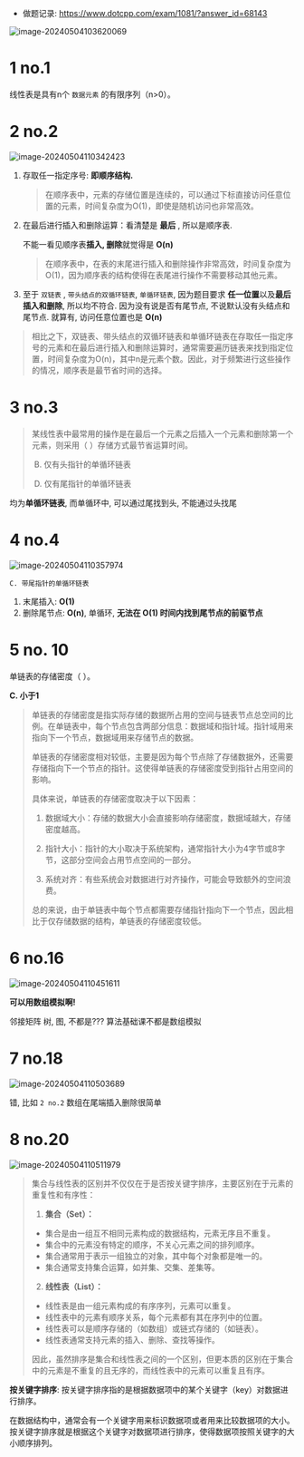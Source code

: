 - 做题记录: https://www.dotcpp.com/exam/1081/?answer_id=68143


![image-20240504103620069](./assets/image-20240504103620069.png)

# 1 no.1

线性表是具有n个  `数据元素`  的有限序列（n>0）。



# 2 no.2

![image-20240504110342423](./assets/image-20240504110342423.png)

1. 存取任一指定序号: **即顺序结构.** 

   > 在顺序表中，元素的存储位置是连续的，可以通过下标直接访问任意位置的元素，时间复杂度为O(1)，即使是随机访问也非常高效。

2. 在最后进行插入和删除运算：看清楚是 **最后** , 所以是顺序表. 

   不能一看见顺序表**插入, 删除**就觉得是 **O(n)**

   > 在顺序表中，在表的末尾进行插入和删除操作非常高效，时间复杂度为O(1)，因为顺序表的结构使得在表尾进行操作不需要移动其他元素。

3. 至于 `双链表` , `带头结点的双循环链表`, `单循环链表`, 因为题目要求 **任一位置**以及**最后插入和删除**, 所以均不符合. 因为没有说是否有尾节点, 不说默认没有头结点和尾节点. 就算有, 访问任意位置也是 **O(n)**

> 相比之下，双链表、带头结点的双循环链表和单循环链表在存取任一指定序号的元素和在最后进行插入和删除运算时，通常需要遍历链表来找到指定位置，时间复杂度为O(n)，其中n是元素个数。因此，对于频繁进行这些操作的情况，顺序表是最节省时间的选择。



# 3 no.3

> 某线性表中最常用的操作是在最后一个元素之后插入一个元素和删除第一个元素，则采用（  ）存储方式最节省运算时间。
>
> ​	B. 仅有头指针的单循环链表
>
> ​	D. 仅有尾指针的单循环链表



均为**单循环链表**, 而单循环中, 可以通过尾找到头, 不能通过头找尾



# 4 no.4

![image-20240504110357974](./assets/image-20240504110357974.png)

`C. 带尾指针的单循环链表` 

1. 末尾插入: **O(1)**
1. 删除尾节点: **O(n)**, 单循环, **无法在 O(1) 时间内找到尾节点的前驱节点**



# 5 no. 10

单链表的存储密度（ ）。

**C. 小于1**

>单链表的存储密度是指实际存储的数据所占用的空间与链表节点总空间的比例。在单链表中，每个节点包含两部分信息：数据域和指针域。指针域用来指向下一个节点，数据域用来存储节点的数据。
>
>单链表的存储密度相对较低，主要是因为每个节点除了存储数据外，还需要存储指向下一个节点的指针。这使得单链表的存储密度受到指针占用空间的影响。
>
>具体来说，单链表的存储密度取决于以下因素：
>
>1. 数据域大小：存储的数据大小会直接影响存储密度，数据域越大，存储密度越高。
>
>2. 指针大小：指针的大小取决于系统架构，通常指针大小为4字节或8字节，这部分空间会占用节点空间的一部分。
>
>3. 系统对齐：有些系统会对数据进行对齐操作，可能会导致额外的空间浪费。
>
>总的来说，由于单链表中每个节点都需要存储指针指向下一个节点，因此相比于仅存储数据的结构，单链表的存储密度较低。



# 6 no.16

![image-20240504110451611](./assets/image-20240504110451611.png)

**可以用数组模拟啊!**

邻接矩阵 树, 图, 不都是??? 算法基础课不都是数组模拟



# 7 no.18

![image-20240504110503689](./assets/image-20240504110503689.png)

错, 比如 `2 no.2`  数组在尾端插入删除很简单



# 8 no.20

![image-20240504110511979](./assets/image-20240504110511979.png)

>集合与线性表的区别并不仅仅在于是否按关键字排序，主要区别在于元素的重复性和有序性：
>
>1. **集合（Set）：**
>   - 集合是由一组互不相同元素构成的数据结构，元素无序且不重复。
>   - 集合中的元素没有特定的顺序，不关心元素之间的排列顺序。
>   - 集合通常用于表示一组独立的对象，其中每个对象都是唯一的。
>   - 集合通常支持集合运算，如并集、交集、差集等。
>
>2. **线性表（List）：**
>   - 线性表是由一组元素构成的有序序列，元素可以重复。
>   - 线性表中的元素有顺序关系，每个元素都有其在序列中的位置。
>   - 线性表可以是顺序存储的（如数组）或链式存储的（如链表）。
>   - 线性表通常支持元素的插入、删除、查找等操作。
>
>因此，虽然排序是集合和线性表之间的一个区别，但更本质的区别在于集合中的元素是不重复的且无序的，而线性表中的元素可以重复且有序。

**按关键字排序**: 按关键字排序指的是根据数据项中的某个关键字（key）对数据进行排序。

在数据结构中，通常会有一个关键字用来标识数据项或者用来比较数据项的大小。按关键字排序就是根据这个关键字对数据项进行排序，使得数据项按照关键字的大小顺序排列。